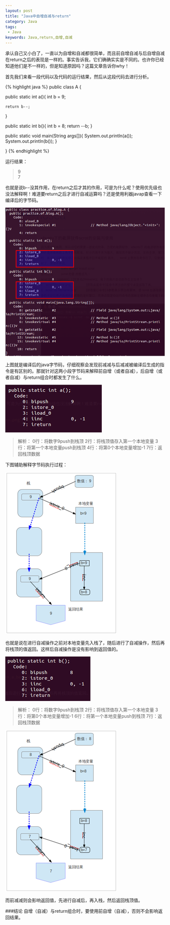 ```yaml
---
layout: post
title: "Java中自增自减与return"
category: Java
tags:
 - Java
keywords: Java,return,自增,自减
---
```


承认自己又小白了，一直以为自增和自减都很简单，而且前自增自减与后自增自减在return之后的表现是一样的。事实告诉我，它们确确实实是不同的。也许你已经知道他们是不一样的，但是知道原因吗？这篇文章告诉你why！

首先我们来看一段代码以及代码的运行结果，然后从这段代码去进行分析。

{% highlight java %}
public class A {
  
  public static int a(){
    int b = 9;
    
    return b--;
  }
  
  public static int b(){
    int b = 8;
    return --b;
  }
  
  public static void main(String args[]){
    System.out.println(a());
    System.out.println(b());
  }

}
{% endhighlight %}

运行结果：
<blockquote>
  9<br>
  7
</blockquote>

也就是说b--没其作用，在return之后才其的作用，可是为什么呢？使用优先级也没法解释啊！难道要return之后才进行自减运算吗？还是使用利器javap查看一下编译后的字节码。

<div class='center'>
  <img src="/post_images/2012/09/javap--++.png">
</div>

上图就是编译后的java字节码，仔细观察会发现前减减与后减减被编译后生成的指令是有区别的。那就针对这两小段字节码来解释前自增（或者自减），后自增（或者自减）与return组合时都发生了什么。

<div class='center'>
  <img src="/post_images/2012/09/javap--++_a.png">
</div>

<blockquote>
  解析：
    0行：将数字9push到栈顶
    2行：将栈顶值存入第一个本地变量
    3行：将第一个本地变量push到栈顶
    4行：将第0个本地变量增加-1
    7行：返回栈顶数据
</blockquote>

下图辅助解释字节码执行过程：

<div class='center'>
  <img src="/post_images/2012/09/javap--++_a_after.png">
</div>

也就是说在进行自减操作之前对本地变量先入栈了，随后进行了自减操作，然后再将栈顶的值返回。这样后自减操作是没有影响到返回值的。

<div class='center'>
  <img src="/post_images/2012/09/javap--++_b.png">
</div>

<blockquote>
  解析：
    0行：将数字9push到栈顶
    2行：将栈顶值存入第一个本地变量
    3行：将第0个本地变量增加-1
    6行：将第一个本地变量push到栈顶
    7行：返回栈顶数据
</blockquote>

<div class='center'>
  <img src="/post_images/2012/09/javap--++_b_before.png">
</div>

而前减减则会影响返回值，先进行自减后，再入栈，然后返回栈顶值。

###结论
自增（自减）与return组合时，要使用前自增（自减），否则不会影响返回结果。
